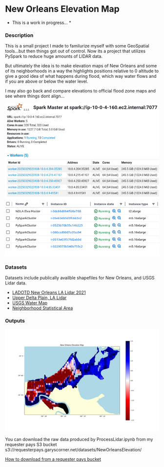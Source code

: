 # New Orleans Elevation Map

* This is a work in progress... *

### Description

This is a small project I made to familurize myself with some GeoSpatial tools...but then things got out of control.  Now its a project that utilizes PySpark to reduce huge amounts of LIDAR data.  

But ultimately the idea is to make elevation maps of New Orleans and some of its neighborhoods in a way the highlights positions relative to 0 altitude to give a good idea of what happens during flood, which way water flows and if you are above or below the water level.

I may also go back and compare elevations to official flood zone maps and see where things dont align...

![Spark Cluster](SparkMaster_Cluster.png)
![AWS Spark Cluster](AWS_EC2_Cluster.png)


### Datasets

Datasets include publically availble shapefiles for New Orleans, and USGS Lidar data.

* [LADOTD New Orleans LA Lidar 2021](https://rockyweb.usgs.gov/vdelivery/Datasets/Staged/Elevation/metadata/LA_2021GreaterNewOrleans_C22/LA_2021GNO_1_C22/reports/LADOTD_New_Orleans_Lidar_LidarMappingReport.pdf)
* [Upper Delta Plain, LA Lidar](https://rockyweb.usgs.gov/vdelivery/Datasets/Staged/Elevation/metadata/LA_UpperDeltaPlain_2015/LA_UpperDeltaPlain_2017/reports/UpperDeltaPlainLA_Lidar_Project_Report.pdf)
* [USGS Water Map](https://pubs.usgs.gov/of/1998/of98-805/lpdata/arcview/water.zip)
* [Neighborhood Statistical Area](https://data.nola.gov/dataset/Neighborhood-Statistical-Area/exvn-jeh2/about_data)

### Outputs

![New Orleans 100m Elevation Map](output/NewOrleans100m.jpg)

You can download the raw data produced by ProcessLidar.ipynb from my requester pays S3 bucket s3://requesterpays.garyscorner.net/datasets/NewOrleansElevation/

[How to download from a requester pays bucket](https://docs.aws.amazon.com/AmazonS3/latest/userguide/ObjectsinRequesterPaysBuckets.html)
